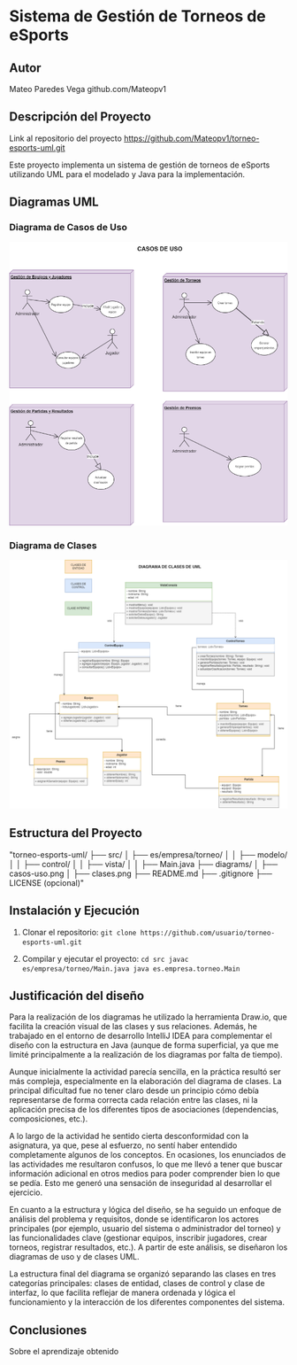 # Sistema de Gestión de Torneos de eSports 
 
## Autor 
Mateo Paredes Vega
github.com/Mateopv1

 
## Descripción del Proyecto 
 
Link al repositorio del proyecto 
https://github.com/Mateopv1/torneo-esports-uml.git

Este proyecto implementa un sistema de gestión de torneos de eSports 
utilizando UML para el modelado y Java para la implementación. 
 
## Diagramas UML 
### Diagrama de Casos de Uso 
![Diagrama de casos de uso](diagrams/casos-uso.png) 
 
### Diagrama de Clases 
![Diagrama de clases](diagrams/clases.png) 
 
## Estructura del Proyecto 
 
"torneo-esports-uml/ ├── src/ 
│ ├── es/empresa/torneo/ 
│ │ ├── modelo/ 
│ │ ├── control/ 
│ │ ├── vista/ 
│ │ ├── Main.java 
├── diagrams/ 
│ ├── casos-uso.png 
│ ├── clases.png 
├── README.md 
├── .gitignore 
├── LICENSE (opcional)" 
 
 
## Instalación y Ejecución 
1. Clonar el repositorio: 
`git clone https://github.com/usuario/torneo-esports-uml.git` 
 
2. Compilar y ejecutar el proyecto: 
`cd src javac es/empresa/torneo/Main.java java es.empresa.torneo.Main` 
 
## Justificación del diseño 
Para la realización de los diagramas he utilizado la herramienta Draw.io, que facilita la creación visual de las clases y sus relaciones. Además, he trabajado en el entorno de desarrollo IntelliJ IDEA para complementar el diseño con la estructura en Java (aunque de forma superficial, ya que me limité principalmente a la realización de los diagramas por falta de tiempo).

Aunque inicialmente la actividad parecía sencilla, en la práctica resultó ser más compleja, especialmente en la elaboración del diagrama de clases. La principal dificultad fue no tener claro desde un principio cómo debía representarse de forma correcta cada relación entre las clases, ni la aplicación precisa de los diferentes tipos de asociaciones (dependencias, composiciones, etc.).

A lo largo de la actividad he sentido cierta desconformidad con la asignatura, ya que, pese al esfuerzo, no sentí haber entendido completamente algunos de los conceptos. En ocasiones, los enunciados de las actividades me resultaron confusos, lo que me llevó a tener que buscar información adicional en otros medios para poder comprender bien lo que se pedía. Esto me generó una sensación de inseguridad al desarrollar el ejercicio.

En cuanto a la estructura y lógica del diseño, se ha seguido un enfoque de análisis del problema y requisitos, donde se identificaron los actores principales (por ejemplo, usuario del sistema o administrador del torneo) y las funcionalidades clave (gestionar equipos, inscribir jugadores, crear torneos, registrar resultados, etc.). A partir de este análisis, se diseñaron los diagramas de uso y de clases UML.

La estructura final del diagrama se organizó separando las clases en tres categorías principales: clases de entidad, clases de control y clase de interfaz, lo que facilita reflejar de manera ordenada y lógica el funcionamiento y la interacción de los diferentes componentes del sistema.
## Conclusiones  
Sobre el aprendizaje obtenido